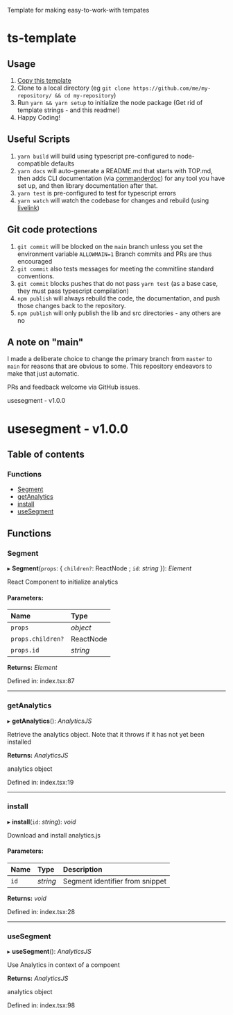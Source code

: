 
<a name="readmemd"></a>

Template for making easy-to-work-with tempates

# ts-template

## Usage

1. [Copy this template](https://github.com/rhdeck/ts-template/)
2. Clone to a local directory (eg `git clone https://github.com/me/my-repository/ && cd my-repository`)
3. Run `yarn && yarn setup` to initialize the node package (Get rid of template strings - and this readme!)
4. Happy Coding!

## Useful Scripts

1. `yarn build` will build using typescript pre-configured to node-compatible defaults
2. `yarn docs` will auto-generate a README.md that starts with TOP.md, then adds CLI documentation (via [commanderdoc](https://npmjs.com/package/commanderdoc)) for any tool you have set up, and then library documentation after that.
3. `yarn test` is pre-configured to test for typescript errors
4. `yarn watch` will watch the codebase for changes and rebuild (using [livelink](https://npmjs.com/package/@raydeck/livelink))

## Git code protections

1. `git commit` will be blocked on the `main` branch unless you set the environment variable `ALLOWMAIN=1` Branch commits and PRs are thus encouraged
2. `git commit` also tests messages for meeting the commitline standard conventions.
3. `git commit` blocks pushes that do not pass `yarn test` (as a base case, they must pass typescript compilation)
4. `npm publish` will always rebuild the code, the documentation, and push those changes back to the repository.
5. `npm publish` will only publish the lib and src directories - any others are no

## A note on "main"

I made a deliberate choice to change the primary branch from `master` to `main` for reasons that are obvious to some. This repository endeavors to make that just automatic.

PRs and feedback welcome via GitHub issues.


<a name="_librarymd"></a>

usesegment - v1.0.0

# usesegment - v1.0.0

## Table of contents

### Functions

- [Segment](#segment)
- [getAnalytics](#getanalytics)
- [install](#install)
- [useSegment](#usesegment)

## Functions

### Segment

▸ **Segment**(`props`: { `children?`: ReactNode ; `id`: *string*  }): *Element*

React Component to initialize analytics

#### Parameters:

| Name | Type |
| :------ | :------ |
| `props` | *object* |
| `props.children?` | ReactNode |
| `props.id` | *string* |

**Returns:** *Element*

Defined in: index.tsx:87

___

### getAnalytics

▸ **getAnalytics**(): *AnalyticsJS*

Retrieve the analytics object. Note that it throws if it has not yet been installed

**Returns:** *AnalyticsJS*

analytics object

Defined in: index.tsx:19

___

### install

▸ **install**(`id`: *string*): *void*

Download and install analytics.js

#### Parameters:

| Name | Type | Description |
| :------ | :------ | :------ |
| `id` | *string* | Segment identifier from snippet |

**Returns:** *void*

Defined in: index.tsx:28

___

### useSegment

▸ **useSegment**(): *AnalyticsJS*

Use Analytics in context of a compoent

**Returns:** *AnalyticsJS*

analytics object

Defined in: index.tsx:98
